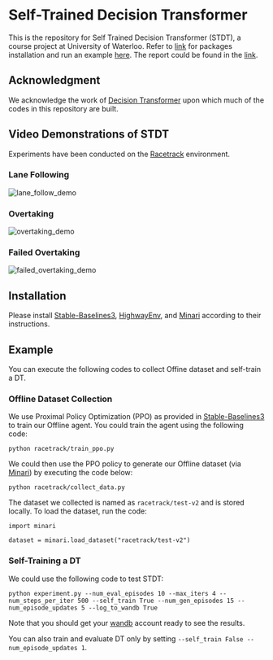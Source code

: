 # Self-Trained Decision Transformer

This is the repository for Self Trained Decision Transformer (STDT), a course project at University of Waterloo. Refer to [link](#installation) for packages installation and run an example [here](#example). The report could be found in the [link](ECE_750_T40_Final_Report.pdf).

## Acknowledgment
We acknowledge the work of [Decision Transformer](https://github.com/kzl/decision-transformer) upon which much of the codes in this repository are built.

## Video Demonstrations of STDT
Experiments have been conducted on the [Racetrack](https://highway-env.farama.org/environments/racetrack/) environment.
### Lane Following
![lane_follow_demo](Highway-env-lane-tracking.gif)


### Overtaking
![overtaking_demo](Highway-env-success.gif)

### Failed Overtaking
![failed_overtaking_demo](Highway-env-overtaking-fail.gif)

## Installation
Please install [Stable-Baselines3](https://github.com/DLR-RM/stable-baselines3), [HighwayEnv](https://github.com/Farama-Foundation/HighwayEnv), and [Minari](https://github.com/Farama-Foundation/Minari) according to their instructions.

## Example
You can execute the following codes to collect Offine dataset and self-train a DT.
### Offline Dataset Collection
We use Proximal Policy Optimization (PPO) as provided in [Stable-Baselines3](https://github.com/DLR-RM/stable-baselines3) to train our Offline agent. You could train the agent using the following code:
```
python racetrack/train_ppo.py
```
We could then use the PPO policy to generate our Offline dataset (via [Minari](https://github.com/Farama-Foundation/Minari)) by executing the code below:
```
python racetrack/collect_data.py
```
The dataset we collected is named as ```racetrack/test-v2``` and is stored locally. To load the dataset, run the code:
```
import minari

dataset = minari.load_dataset("racetrack/test-v2")
```

### Self-Training a DT
We could use the following code to test STDT:
```
python experiment.py --num_eval_episodes 10 --max_iters 4 --num_steps_per_iter 500 --self_train True --num_gen_episodes 15 --num_episode_updates 5 --log_to_wandb True
```
Note that you should get your [wandb](https://wandb.ai/site) account ready to see the results.

You can also train and evaluate DT only by setting ```--self_train False --num_episode_updates 1```.
